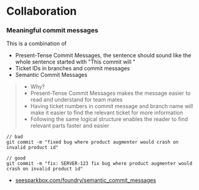 # Collaboration

### Meaningful commit messages

This is a combination of

* Present-Tense Commit Messages, the sentence should sound like the whole sentence started with "This commit will "
* Ticket IDs in branches and commit messages
* Semantic Commit Messages

> * Why?
> * Present-Tense Commit Messages makes the message easier to read and understand for team mates
> * Having ticket numbers in commit message and branch name will make it easier to find the relevant ticket for more information
> * Following the same logical structure enables the reader to find relevant parts faster and easier

```
// bad
git commit -m "fixed bug where product augmenter would crash on invalid product id"

// good
git commit -m "fix: SERVER-123 fix bug where product augmenter would crash on invalid product id"
```

* [seesparkbox.com/foundry/semantic\_commit\_messages](https://seesparkbox.com/foundry/semantic_commit_messages)

###
